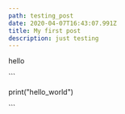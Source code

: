 ```yaml
---
path: testing_post
date: 2020-04-07T16:43:07.991Z
title: My first post
description: just testing
---
```

hello

\`\``

print("hello_world")

\`\``